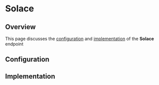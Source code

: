 # Solace

## Overview

This page discusses the [configuration](solace.md#configuration) and [implementation](solace.md#implementation) of the **Solace** endpoint

## Configuration



## Implementation
